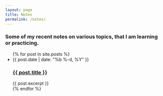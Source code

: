 ```yaml
---
layout: page
title: Notes
permalink: /notes/
---
```

### Some of my recent notes on various topics, that I am learning or practicing. 

<ul class="post-list">
{% for post in site.posts %}
  <li>
    <span class="post-meta">{{ post.date | date: "%b %-d, %Y" }}</span>
    <h3>
      <a class="post-link" href="{{ post.url | prepend: site.baseurl }}">{{ post.title }}</a>
    </h3>
    {{ post.excerpt }} 
  </li>
{% endfor %}
</ul>